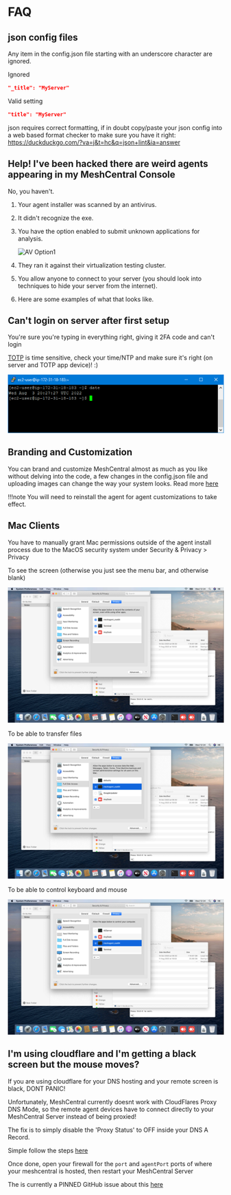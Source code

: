 # FAQ

## json config files

Any item in the config.json file starting with an underscore character are ignored.

Ignored

```json
"_title": "MyServer"
```

Valid setting

```json
"title": "MyServer"
```

json requires correct formatting, if in doubt copy/paste your json config into a web based format checker to make sure you have it right: <https://duckduckgo.com/?va=j&t=hc&q=json+lint&ia=answer>

## Help! I've been hacked there are weird agents appearing in my MeshCentral Console

No, you haven't.

1. Your agent installer was scanned by an antivirus.

2. It didn't recognize the exe.

3. You have the option enabled to submit unknown applications for analysis.

    ![AV Option1](images/faq_av_option1.png)

4. They ran it against their virtualization testing cluster.

5. You allow anyone to connect to your server (you should look into techniques to hide your server from the internet).

6. Here are some examples of what that looks like.

## Can't login on server after first setup

You're sure you're typing in everything right, giving it 2FA code and can't login

[TOTP](https://en.wikipedia.org/wiki/Time-based_one-time_password) is time sensitive, check your time/NTP and make sure it's right (on server and TOTP app device)! :)

![](images/2022-08-04-18-19-19.png)

## Branding and Customization

You can brand and customize MeshCentral almost as much as you like without delving into the code, a few changes in the config.json file and uploading images can change the way your system looks. Read more [here](https://ylianst.github.io/MeshCentral/meshcentral/#branding-terms-of-use)

!!!note
    You will need to reinstall the agent for agent customizations to take effect.

## Mac Clients

You have to manually grant Mac permissions outside of the agent install process due to the MacOS security system under Security & Privacy > Privacy

To see the screen (otherwise you just see the menu bar, and otherwise blank)

![](images/2023-11-29-12-57-15.png)

To be able to transfer files

![](images/2023-11-29-12-58-05.png)

To be able to control keyboard and mouse

![](images/2023-11-29-12-58-36.png)

## I'm using cloudflare and I'm getting a black screen but the mouse moves?

If you are using cloudflare for your DNS hosting and your remote screen is black, DONT PANIC!

Unfortunately, MeshCentral currently doesnt work with CloudFlares Proxy DNS Mode, so the remote agent devices have to connect directly to your MeshCentral Server instead of being proxied!

The fix is to simply disable the 'Proxy Status' to OFF inside your DNS A Record.

Simple follow the steps [here](https://developers.cloudflare.com/fundamentals/setup/manage-domains/pause-cloudflare/#disable-proxy-on-dns-records)

Once done, open your firewall for the `port` and `agentPort` ports of where your meshcentral is hosted, then restart your MeshCentral Server

The is currently a PINNED GitHub issue about this [here](https://github.com/Ylianst/MeshCentral/issues/5302)

